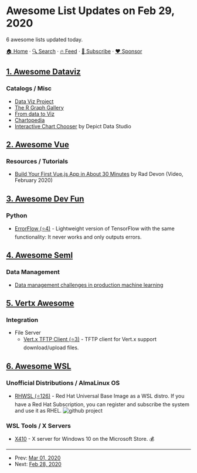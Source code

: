 # Awesome List Updates on Feb 29, 2020

6 awesome lists updated today.

[🏠 Home](/README.md) · [🔍 Search](https://www.trackawesomelist.com/search/) · [🔥 Feed](https://www.trackawesomelist.com/rss.xml) · [📮 Subscribe](https://trackawesomelist.us17.list-manage.com/subscribe?u=d2f0117aa829c83a63ec63c2f&id=36a103854c) · [❤️  Sponsor](https://github.com/sponsors/theowenyoung)



## [1. Awesome Dataviz](/content/javierluraschi/awesome-dataviz/README.md)

### Catalogs / Misc

*   [Data Viz Project](https://datavizproject.com)
*   [The R Graph Gallery](https://www.r-graph-gallery.com)
*   [From data to Viz](https://www.data-to-viz.com)
*   [Chartopedia](https://www.anychart.com/chartopedia)
*   [Interactive Chart Chooser](https://depictdatastudio.com/charts/) by Depict Data Studio

## [2. Awesome Vue](/content/vuejs/awesome-vue/README.md)

### Resources / Tutorials

*   [Build Your First Vue.js App in About 30 Minutes](https://raddevon.com/articles/build-your-first-vue-js-app/) by Rad Devon (Video, February 2020)

## [3. Awesome Dev Fun](/content/mislavcimpersak/awesome-dev-fun/README.md)

### Python

*   [ErrorFlow (⭐4)](https://github.com/SudoPseudo/ErrorFlow) - Lightweight version of TensorFlow with the same functionality: It never works and only outputs errors.

## [4. Awesome Seml](/content/SE-ML/awesome-seml/README.md)

### Data Management

*   [Data management challenges in production machine learning](https://static.googleusercontent.com/media/research.google.com/en//pubs/archive/46178.pdf)

## [5. Vertx Awesome](/content/vert-x3/vertx-awesome/README.md)

### Integration

*   File Server
    *   [Vert.x TFTP Client (⭐3)](https://github.com/OneManCrew/vertx-tftp-client) - TFTP client for Vert.x support download/upload files.

## [6. Awesome WSL](/content/sirredbeard/Awesome-WSL/README.md)

### Unofficial Distributions / AlmaLinux OS

*   [RHWSL (⭐126)](https://github.com/yosukes-dev/RHWSL) - Red Hat Universal Base Image as a WSL distro. If you have a Red Hat Subscription, you can register and subscribe the system and use it as RHEL. ![github project](https://raw.githubusercontent.com/sirredbeard/Awesome-WSL/master/github-icon.png)

### WSL Tools / X Servers

*   [X410](https://token2shell.com/x410/) - X server for Windows 10 on the Microsoft Store. 💰

---

- Prev: [Mar 01, 2020](/content/2020/03/01/README.md)
- Next: [Feb 28, 2020](/content/2020/02/28/README.md)